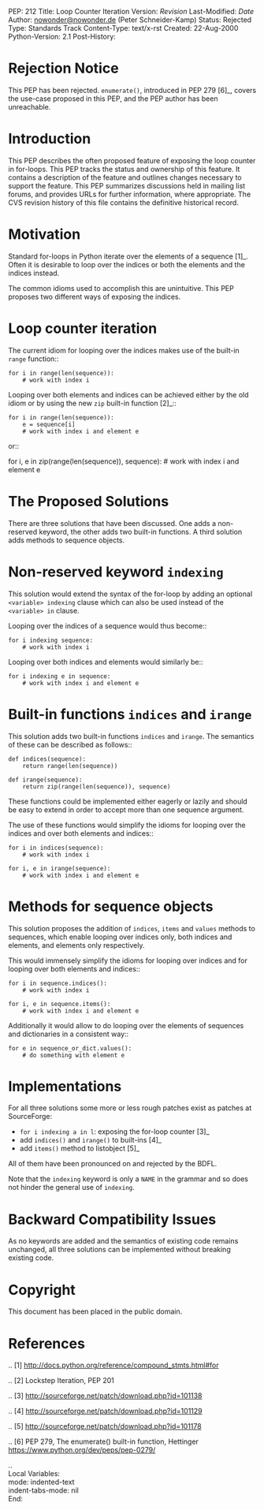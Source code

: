 PEP: 212
Title: Loop Counter Iteration
Version: $Revision$
Last-Modified: $Date$
Author: nowonder@nowonder.de (Peter Schneider-Kamp)
Status: Rejected
Type: Standards Track
Content-Type: text/x-rst
Created: 22-Aug-2000
Python-Version: 2.1
Post-History:


Rejection Notice
================

This PEP has been rejected.  ``enumerate()``, introduced in PEP 279 [6]_,
covers the use-case proposed in this PEP, and the PEP author has been
unreachable.


Introduction
============

This PEP describes the often proposed feature of exposing the loop
counter in for-loops.  This PEP tracks the status and ownership of
this feature.  It contains a description of the feature and
outlines changes necessary to support the feature.  This PEP
summarizes discussions held in mailing list forums, and provides
URLs for further information, where appropriate.  The CVS revision
history of this file contains the definitive historical record.


Motivation
==========

Standard for-loops in Python iterate over the elements of a
sequence [1]_.  Often it is desirable to loop over the indices or
both the elements and the indices instead.

The common idioms used to accomplish this are unintuitive.  This
PEP proposes two different ways of exposing the indices.


Loop counter iteration
======================

The current idiom for looping over the indices makes use of the
built-in ``range`` function::

    for i in range(len(sequence)):
        # work with index i

Looping over both elements and indices can be achieved either by the
old idiom or by using the new ``zip`` built-in function [2]_::

    for i in range(len(sequence)):
        e = sequence[i]
        # work with index i and element e

or::

   for i, e in zip(range(len(sequence)), sequence):
      # work with index i and element e


The Proposed Solutions
======================

There are three solutions that have been discussed.  One adds a
non-reserved keyword, the other adds two built-in functions.
A third solution adds methods to sequence objects.


Non-reserved keyword ``indexing``
=================================

This solution would extend the syntax of the for-loop by adding
an optional ``<variable> indexing`` clause which can also be used
instead of the ``<variable> in`` clause.

Looping over the indices of a sequence would thus become::

    for i indexing sequence:
        # work with index i

Looping over both indices and elements would similarly be::

    for i indexing e in sequence:
        # work with index i and element e


Built-in functions ``indices`` and ``irange``
=============================================

This solution adds two built-in functions ``indices`` and ``irange``.
The semantics of these can be described as follows::

    def indices(sequence):
        return range(len(sequence))

    def irange(sequence):
        return zip(range(len(sequence)), sequence)

These functions could be implemented either eagerly or lazily and
should be easy to extend in order to accept more than one sequence
argument.

The use of these functions would simplify the idioms for looping
over the indices and over both elements and indices::

    for i in indices(sequence):
        # work with index i

    for i, e in irange(sequence):
        # work with index i and element e


Methods for sequence objects
============================

This solution proposes the addition of ``indices``, ``items``
and ``values`` methods to sequences, which enable looping over
indices only, both indices and elements, and elements only
respectively.

This would immensely simplify the idioms for looping over indices
and for looping over both elements and indices::

    for i in sequence.indices():
        # work with index i

    for i, e in sequence.items():
        # work with index i and element e

Additionally it would allow to do looping over the elements
of sequences and dictionaries in a consistent way::

    for e in sequence_or_dict.values():
        # do something with element e


Implementations
===============

For all three solutions some more or less rough patches exist
as patches at SourceForge:

- ``for i indexing a in l``: exposing the for-loop counter [3]_
- add ``indices()`` and ``irange()`` to built-ins [4]_
- add ``items()`` method to listobject [5]_

All of them have been pronounced on and rejected by the BDFL.

Note that the ``indexing`` keyword is only a ``NAME`` in the
grammar and so does not hinder the general use of ``indexing``.


Backward Compatibility Issues
=============================

As no keywords are added and the semantics of existing code
remains unchanged, all three solutions can be implemented
without breaking existing code.


Copyright
=========

This document has been placed in the public domain.


References
==========

.. [1] http://docs.python.org/reference/compound_stmts.html#for

.. [2] Lockstep Iteration, PEP 201

.. [3] http://sourceforge.net/patch/download.php?id=101138

.. [4] http://sourceforge.net/patch/download.php?id=101129

.. [5] http://sourceforge.net/patch/download.php?id=101178

.. [6] PEP 279, The enumerate() built-in function, Hettinger
       https://www.python.org/dev/peps/pep-0279/


..  
  Local Variables:  
  mode: indented-text  
  indent-tabs-mode: nil  
  End:  
